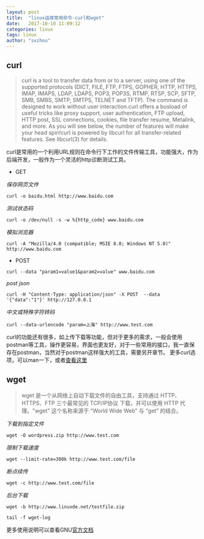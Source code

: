```yaml
---
layout: post
title:  "linux运维常用命令-curl和wget"
date:   2017-10-10 11:09:12
categories: linux
tags: linux
author: "sxzhou"
---
```

## curl
>curl is a tool to transfer data from or to a server, using one of the supported protocols (DICT, FILE, FTP, FTPS, GOPHER, HTTP, HTTPS, IMAP, IMAPS, LDAP, LDAPS, POP3, POP3S, RTMP, RTSP, SCP, SFTP, SMB, SMBS, SMTP, SMTPS, TELNET and TFTP). The command is designed to work without user interaction.curl offers a busload of useful tricks like proxy support, user authentication, FTP upload, HTTP post, SSL connections, cookies, file transfer resume, Metalink, and more. As you will see below, the number of features will make your head spin!curl is powered by libcurl for all transfer-related features. See libcurl(3) for details.

curl是常用的一个利用URL规则在命令行下工作的文件传输工具，功能强大，作为后端开发，一般作为一个灵活的http诊断测试工具。


* GET

*保存网页文件*

`curl -o baidu.html http://www.baidu.com`

*测试状态码*

`curl -o /dev/null -s -w %{http_code} www.baidu.com`

*模拟浏览器*

`curl -A "Mozilla/4.0 (compatible; MSIE 8.0; Windows NT 5.0)" http://www.baidu.com`
* POST

`curl --data "param1=value1&param2=value" www.baidu.com`

*post json*

`curl -H "Content-Type: application/json" -X POST  --data '{"data":"1"}' http://127.0.0.1`

*中文或特殊字符转码*

`curl --data-urlencode "param=上海" http://www.test.com`

curl的功能还有很多，如上传下载等功能，但对于更多的需求，一般会使用postman等工具，操作更容易，界面也更友好，对于一些常用的接口，我一直保存在postman，当然对于postman这样强大的工具，需要另开章节。
更多curl选项，可以man一下，或者[查看这里](https://curl.haxx.se/docs/manpage.html)

## wget
>wget 是一个从网络上自动下载文件的自由工具，支持通过 HTTP、HTTPS、FTP 三个最常见的 TCP/IP协议 下载，并可以使用 HTTP 代理。"wget" 这个名称来源于 “World Wide Web” 与 “get” 的结合。

*下载到指定文件*

`wget -O wordpress.zip http://www.test.com`

*限制下载速度*

`wget --limit-rate=300k http://www.test.com/file`

*断点续传*

`wget -c http://www.test.com/file`

*后台下载*

`wget -b http://www.linuxde.net/testfile.zip`

`tail -f wget-log`

更多使用说明可以查看GNU[官方文档](http://www.gnu.org/software/wget/manual/wget.html)

